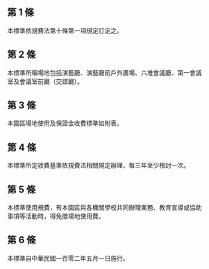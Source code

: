 第 1 條
-------
本標準依規費法第十條第一項規定訂定之。

第 2 條
-------
本標準所稱場地包括演藝廳、演藝廳前戶外廣場、六堆會議廳、第一會議  
室及會議室前廳（交誼廳）。

第 3 條
-------
本園區場地使用及保證金收費標準如附表。

第 4 條
-------
本標準所定收費基準依規費法相關規定辦理，每三年至少檢討一次。

第 5 條
-------
本標準使用規費，有本園區與各機關學校共同辦理業務、教育宣導或協助  
事項等活動時，得免徵場地使用費。

第 6 條
-------
本標準自中華民國一百零二年五月一日施行。

